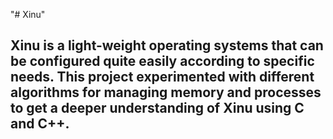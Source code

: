 "# Xinu" 
## Xinu is a light-weight operating systems that can be configured quite easily according to specific needs. This project experimented with different algorithms for managing memory and processes to get a deeper understanding of Xinu using C and C++.
